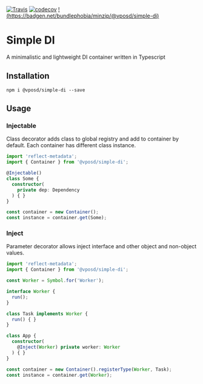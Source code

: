 [![Travis](https://api.travis-ci.org/vposd/simple-di.svg)](https://travis-ci.org/vposd/simple-di/) [![codecov](https://codecov.io/gh/vposd/simple-di/branch/master/graph/badge.svg)](https://codecov.io/gh/vposd/simple-di) [!(https://badgen.net/bundlephobia/minzip/@vposd/simple-di)](https://badgen.net/bundlephobia/minzip/@vposd/simple-di)

# Simple DI

A minimalistic and lightweight DI container written in Typescript

## Installation

```
npm i @vposd/simple-di --save
```

## Usage

### Injectable
Class decorator adds class to global registry and add to container by default.
Each container has different class instance.

```typescript
import 'reflect-metadata';
import { Container } from '@vposd/simple-di';

@Injectable()
class Some {
  constructor(
    private dep: Dependency
  ) { }
}

const container = new Container();
const instance = container.get(Some);
```

### Inject
Parameter decorator allows inject interface and other object and non-object values.

```typescript
import 'reflect-metadata';
import { Container } from '@vposd/simple-di';

const Worker = Symbol.for('Worker');

interface Worker {
  run();
}

class Task implements Worker {
  run() { }
}

class App {
  constructor(
    @Inject(Worker) private worker: Worker
  ) { }
}

const container = new Container().registerType(Worker, Task);
const instance = container.get(Worker);
```
